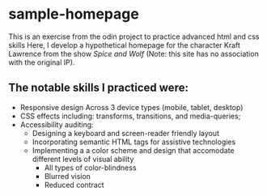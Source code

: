 # sample-homepage

This is an exercise from the odin project to practice advanced html and css skills
Here, I develop a hypothetical homepage for the character Kraft Lawrence from
the show _Spice and Wolf_ (Note: this site has no association with the original
IP).

## The notable skills I practiced were:

- Responsive design Across 3 device types (mobile, tablet, desktop)
- CSS effects including: transforms, transitions, and media-queries;
- Accessibility auditing:
  - Designing a keyboard and screen-reader friendly layout
  - Incorporating semantic HTML tags for assistive technologies
  - Implementing a a color scheme and design that accomodate different levels of visual ability
    - All types of color-blindness
    - Blurred vision
    - Reduced contract
